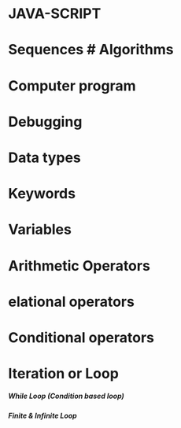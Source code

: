 # JAVA-SCRIPT

# Sequences # Algorithms
# Computer program
# Debugging
# Data types
# Keywords
# Variables
# Arithmetic Operators
# elational operators
# Conditional operators
# Iteration or Loop
##### While Loop (Condition based loop)
##### Finite & Infinite Loop
